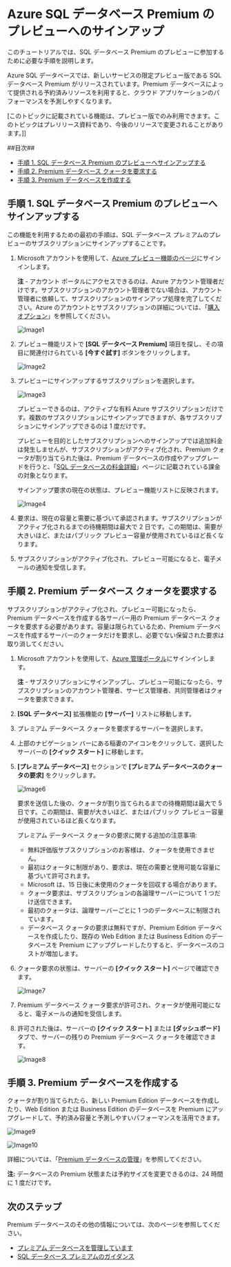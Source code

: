 <properties linkid="manage-services-sql-databases-premium" urlDisplayName="Premium SQL データベース" pageTitle="Azure SQL データベース Premium へのサインアップ" metaKeywords="" description="SQL データベース Premium のプレビューにサインアップし、Premium データベース クォータを要求してから、Azure SQL データベースで Premium にデータベースをアップグレードする方法を説明します。" metaCanonical="" services="cloud-services" documentationCenter="" title="Azure SQL データベース Premium のプレビューへのサインアップ" authors="karaman" solutions="" manager="" editor="tysonn" />





# Azure SQL データベース Premium のプレビューへのサインアップ
このチュートリアルでは、SQL データベース Premium のプレビューに参加するために必要な手順を説明します。

Azure SQL データベースでは、新しいサービスの限定プレビュー版である SQL データベース Premium がリリースされています。Premium データベースによって提供される予約済みリソースを利用すると、クラウド アプリケーションのパフォーマンスを予測しやすくなります。

[このトピックに記載されている機能は、プレビュー版でのみ利用できます。このトピックはプレリリース資料であり、今後のリリースで変更されることがあります。]]

##目次##

* [手順 1. SQL データベース Premium のプレビューへサインアップする](#SignUp)
* [手順 2. Premium データベース クォータを要求する](#Quota)
* [手順 3. Premium データベースを作成する](#Upgrade)

<h2><a id="SignUp"></a>手順 1. SQL データベース Premium のプレビューへサインアップする</h2>
この機能を利用するための最初の手順は、SQL データベース プレミアムのプレビューのサブスクリプションにサインアップすることです。

1. Microsoft アカウントを使用して、[Azure プレビュー機能のページ](http://account.windowsazure.com/PreviewFeatures)にサインインします。

	**注** - アカウント ポータルにアクセスできるのは、Azure アカウント管理者だけです。サブスクリプションのアカウント管理者でない場合は、アカウント管理者に依頼して、サブスクリプションのサインアップ処理を完了してください。Azure のアカウントとサブスクリプションの詳細については、「[購入オプション](http://account.windowsazure.com/PreviewFeatures)」を参照してください。
 
	![Image1](./media/sql-database-premium-sign-up/AccountSignup-Figure1.png)

2. プレビュー機能リストで **[SQL データベース Premium]** 項目を探し、その項目に関連付けられている **[今すぐ試す]** ボタンをクリックします。

	![Image2](./media/sql-database-premium-sign-up/AccountSignupButton-Figure2.png)


3. プレビューにサインアップするサブスクリプションを選択します。

	![Image3](./media/sql-database-premium-sign-up/Subscription-Figure3.png)

	プレビューできるのは、アクティブな有料 Azure サブスクリプションだけです。複数のサブスクリプションにサインアップできますが、各サブスクリプションにサインアップできるのは 1 度だけです。

	プレビューを目的としたサブスクリプションへのサインアップでは追加料金は発生しませんが、サブスクリプションがアクティブ化され、Premium クォータが割り当てられた後は、Premium データベースの作成やアップグレードを行うと、「[SQL データベースの料金詳細](http://www.windowsazure.com/ja-jp/pricing/details/sql-database/)」ページに記載されている課金の対象となります。

	サインアップ要求の現在の状態は、プレビュー機能リストに反映されます。

	![Image4](./media/sql-database-premium-sign-up/Status-Figure4.png)

4. 要求は、現在の容量と需要に基づいて承認されます。サブスクリプションがアクティブ化されるまでの待機期間は最大で 2 日です。この期間は、需要が大きいほど、またはパブリック プレビュー容量が使用されているほど長くなります。

5. サブスクリプションがアクティブ化され、プレビュー可能になると、電子メールの通知を受信します。


<h2><a id="Quota"></a>手順 2. Premium データベース クォータを要求する</h2>
サブスクリプションがアクティブ化され、プレビュー可能になったら、Premium データベースを作成する各サーバー用の Premium データベース クォータを要求する必要があります。容量は限られているため、Premium データベースを作成するサーバーのクォータだけを要求し、必要でない保留された要求は取り消してください。


1.	Microsoft アカウントを使用して、[Azure 管理ポータル](https://manage.windowsazure.com)にサインインします。

	**注** - サブスクリプションにサインアップし、プレビュー可能になったら、サブスクリプションのアカウント管理者、サービス管理者、共同管理者はクォータを要求できます。

2.	**[SQL データベース]** 拡張機能の **[サーバー]** リストに移動します。
3.	プレミアム データベース クォータを要求するサーバーを選択します。
4.	上部のナビゲーション バーにある稲妻のアイコンをクリックして、選択したサーバーの **[クイック スタート]** に移動します。
5.	**[プレミアム データベース]** セクションで **[プレミアム データベースのクォータの要求]** をクリックします。

	![Image6](./media/sql-database-premium-sign-up/RequestQuota-Figure6.png)


	要求を送信した後の、クォータが割り当てられるまでの待機期間は最大で 5 日です。この期間は、需要が大きいほど、またはパブリック プレビュー容量が使用されているほど長くなります。
	
	プレミアム データベース クォータの要求に関する追加の注意事項:
	
	- 無料評価版サブスクリプションのお客様は、クォータを使用できません。
	- 最初はクォータに制限があり、要求は、現在の需要と使用可能な容量に基づいて許可されます。
	- Microsoft は、15 日後に未使用のクォータを回収する場合があります。
	- クォータ要求は、サブスクリプションの各論理サーバーについて 1 つだけ送信できます。
	- 最初のクォータは、論理サーバーごとに 1 つのデータベースに制限されています。
	- データベース クォータの要求は無料ですが、Premium Edition データベースを作成したり、既存の Web Edition または Business Edition のデータベースを Premium にアップグレードしたりすると、データベースのコストが増加します。
6.	クォータ要求の状態は、サーバーの **[クイック スタート]** ページで確認できます。

	![Image7](./media/sql-database-premium-sign-up/PendingApproval-Figure7.png)
	

7.	Premium データベース クォータ要求が許可され、クォータが使用可能になると、電子メールの通知を受信します。
8.	許可された後は、サーバーの **[クイック スタート]** または **[ダッシュボード]** タブで、サーバーの残りの Premium データベース クォータを確認できます。

	![Image8](./media/sql-database-premium-sign-up/QuotaApproved-Figure8.png)

<h2><a id="Upgrade"></a>手順 3. Premium データベースを作成する</h2>


クォータが割り当てられたら、新しい Premium Edition データベースを作成したり、Web Edition または Business Edition のデータベースを Premium にアップグレードして、予約済み容量と予測しやすいパフォーマンスを活用できます。

![Image9](./media/sql-database-premium-sign-up/SpecifyDBSettings-Figure9.png)


![Image10](./media/sql-database-premium-sign-up/PremiumDBSettings-Figure10.png)


詳細については、「[Premium データベースの管理](http://go.microsoft.com/fwlink/p/?LinkID=311927)」を参照してください。

	
	
**注:** データベースの Premium 状態または予約サイズを変更できるのは、24 時間に 1 度だけです。
<h2><a id="NextSteps"></a>次のステップ</h2>
Premium データベースのその他の情報については、次のページを参照してください。

* [プレミアム データベースを管理しています](http://go.microsoft.com/fwlink/p/?LinkID=311927)
* [SQL データベース プレミアムのガイダンス](http://go.microsoft.com/fwlink/p/?LinkId=313650)


















